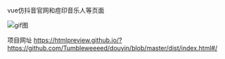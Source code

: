 vue仿抖音官网和痘印音乐人等页面

![gif图](./gif/1.gif)


项目网址 https://htmlpreview.github.io/?https://github.com/Tumbleweeeed/douyin/blob/master/dist/index.html#/
